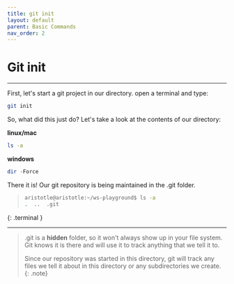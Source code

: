 ```yaml
---
title: git init
layout: default
parent: Basic Commands
nav_order: 2
---
```


# Git init
---

First, let's start a git project in our directory.
open a terminal and type:

```bash
git init
```

So, what did this just do? Let's take a look at the contents of our directory:

__linux/mac__
```bash
ls -a
```
__windows__
```powershell
dir -Force
```

There it is! Our git repository is being maintained in the .git folder. 
> ```bash
> aristotle@aristotle:~/ws-playground$ ls -a
> .  ..  .git
> ```
{: .terminal }

---
> .git is a **hidden** folder, so it won't always show up in your file system. Git knows it is there and will use it to track anything that we tell it to. 
> 
> Since our repository was started in this directory, git will track any files we tell it about in this directory or any subdirectories we create. 
{: .note}